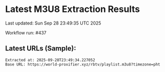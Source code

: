 # Latest M3U8 Extraction Results

Last updated: Sun Sep 28 23:49:35 UTC 2025

Workflow run: #437

## Latest URLs (Sample):
```
Extracted at: 2025-09-28T23:49:34.227052
Base URL: https://world-proxifier.xyz/rbtv/playlist.m3u8?timezone=pht

```
